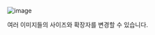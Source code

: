 ![image](https://github.com/LiF-Lee/resize_image/assets/66173558/daf8b737-a4fe-4981-96d4-f67b66abde77)

여러 이미지들의 사이즈와 확장자를 변경할 수 있습니다.
